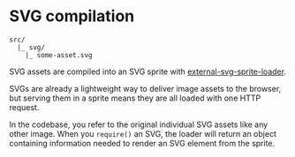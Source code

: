 
# SVG compilation

```
src/
  |_ svg/
    |_ some-asset.svg
```

SVG assets are compiled into an SVG sprite with [external-svg-sprite-loader](https://www.npmjs.com/package/external-svg-sprite-loader).

SVGs are already a lightweight way to deliver image assets to the browser, but serving them in a sprite means they are all loaded with one HTTP request.

In the codebase, you refer to the original individual SVG assets like any other image. When you `require()` an SVG, the loader will return an object containing information needed to render an SVG element from the sprite.
